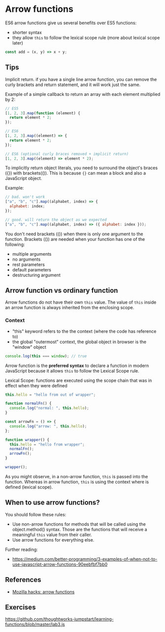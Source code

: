 # Arrow functions

ES6 arrow functions give us several benefits over ES5 functions:

- shorter syntax
- they allow `this` to follow the lexical scope rule (more about lexical scope later)

```js
const add = (x, y) => x + y;
```

## Tips

Implicit return. if you have a single line arrow function, you can remove the curly brackets and return statement, and it will work just the same.

Example of a simple callback to return an array with each element multiplied by 2:

```js
// ES5
[1, 2, 3].map(function (element) {
  return element * 2;
});

// ES6
[1, 2, 3].map((element) => {
  return element * 2;
});

// ES6 (optional curly braces removed + implicit return)
[1, 2, 3].map((element) => element * 2);
```

To implicitly return object literals, you need to surround the object's braces ({}) with brackets(()). This is because `{}` can mean a block and also a JavaScript object.

Example:

```js
// bad. won't work
["a", "b", "c"].map((alphabet, index) => {
  alphabet: index;
});

// good. will return the object as we expected
["a", "b", "c"].map((alphabet, index) => ({ alphabet: index }));
```

You don't need brackets (()) when there is only one argument to the function.
Brackets (()) are needed when your function has one of the following:

- multiple arguments
- no arguments
- rest parameters
- default parameters
- destructuring argument

## Arrow function vs ordinary function

Arrow functions do not have their own `this` value. The value of `this` inside an arrow function is always inherited from the enclosing scope.

### Context

- "this" keyword refers to the the context (where the code has reference to)
- the global "outermost" context, the global object in browser is the "window" object

```js
console.log(this === window); // true
```

Arrow function is the **preferred syntax** to declare a function in modern JavaScript because it allows `this` to follow the Lexical Scope rule.

Lexical Scope: functions are executed using the scope chain that was in effect when they were defined

```js
this.hello = "hello from out of wrapper";

function normalFn() {
  console.log("normal: ", this.hello);
}

const arrowFn = () => {
  console.log("arrow: ", this.hello);
};

function wrapper() {
  this.hello = "hello from wrapper";
  normalFn();
  arrowFn();
}

wrapper();
```

As you might observe, in a non-arrow function, `this` is passed into the function. Whereas in arrow function, `this` is using the context where is defined (lexical scope).

## When to use arrow functions?

You should follow these rules:

- Use non-arrow functions for methods that will be called using the object.method() syntax. Those are the functions that will receive a meaningful `this` value from their caller.
- Use arrow functions for everything else.

Further reading:

- https://medium.com/better-programming/3-examples-of-when-not-to-use-javascript-arrow-functions-90eebfbf7bb0

## References

- [Mozilla hacks: arrow functions](https://hacks.mozilla.org/2015/06/es6-in-depth-arrow-functions/)

## Exercises

https://github.com/thoughtworks-jumpstart/learning-functions/blob/master/lab3.js

